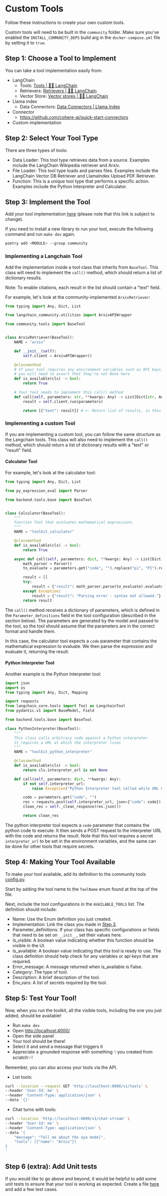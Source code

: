 # Custom Tools
Follow these instructions to create your own custom tools.

Custom tools will need to be built in the `community` folder. Make sure you've enabled the `INSTALL_COMMUNITY_DEPS` build arg in the `docker-compose.yml` file by setting it to `true`.

## Step 1: Choose a Tool to Implement

You can take a tool implementation easily from: 

- LangChain
    - Tools: [Tools | 🦜️🔗 LangChain](https://python.langchain.com/docs/integrations/tools/)
    - Retrievers: [Retrievers | 🦜️🔗 LangChain](https://python.langchain.com/docs/integrations/retrievers/)
    - Vector Store: [Vector stores | 🦜️🔗 LangChain](https://python.langchain.com/docs/integrations/vectorstores/)
- Llama index
    - Data Connectors: [Data Connectors | Llama Index](https://docs.llamaindex.ai/en/v0.9.48/api_reference/readers.html)
- Connector
    - https://github.com/cohere-ai/quick-start-connectors
- Custom implementation

## Step 2: Select Your Tool Type

There are three types of tools:

- Data Loader: This tool type retrieves data from a source. Examples include the LangChain Wikipedia retriever and Arxiv.
- File Loader: This tool type loads and parses files. Examples include the LangChain Vector DB Retriever and LlamaIndex Upload PDF Retriever.
- Function: This is a unique tool type that performs a specific action. Examples include the Python Interpreter and Calculator.

## Step 3: Implement the Tool

Add your tool implementation [here](https://github.com/cohere-ai/cohere-toolkit/tree/main/src/community/tools) (please note that this link is subject to change).

If you need to install a new library to run your tool, execute the following command and run `make dev` again.

```bash
poetry add <MODULE> --group community
```
### Implementing a Langchain Tool

Add the implementation inside a tool class that inherits from `BaseTool`. This class will need to implement the `call()` method, which should return a list of dictionary results.

Note: To enable citations, each result in the list should contain a "text" field.

For example, let's look at the community-implemented `ArxivRetriever`:

```python
from typing import Any, Dict, List

from langchain_community.utilities import ArxivAPIWrapper

from community.tools import BaseTool


class ArxivRetriever(BaseTool):
    NAME = "arxiv"

    def __init__(self):
        self.client = ArxivAPIWrapper()

    @classmethod
    # If your tool requires any environment variables such as API keys,
    # you will need to assert that they're not None here
    def is_available(cls) -> bool:
        return True

    # Your tool needs to implement this call() method
    def call(self, parameters: str, **kwargs: Any) -> List[Dict[str, Any]]:
        result = self.client.run(parameters)

        return [{"text": result}] # <- Return list of results, in this case there is only one
```

### Implementing a custom Tool

If you are implementing a custom tool, you can follow the same structure as the Langchain tools. This class will also need to implement the `call()` method, which should return a list of dictionary results with a "text" or "result" field.

#### Calculator Tool
For example, let's look at the calculator tool:

```python
from typing import Any, Dict, List

from py_expression_eval import Parser

from backend.tools.base import BaseTool


class Calculator(BaseTool):
    """
    Function Tool that evaluates mathematical expressions.
    """
    NAME = "toolkit_calculator"

    @classmethod
    def is_available(cls) -> bool:
        return True

    async def call(self, parameters: dict, **kwargs: Any) -> List[Dict[str, Any]]:
        math_parser = Parser()
        to_evaluate = parameters.get("code", "").replace("pi", "PI").replace("e", "E")

        result = []
        try:
            result = {"result": math_parser.parse(to_evaluate).evaluate({})}
        except Exception:
            result = {"result": "Parsing error - syntax not allowed."}
        return result
```

The `call()` method receives a dictionary of parameters, which is defined in the `Parameter_definitions` field in the tool configuration (described in the section below). The parameters are generated by the model and passed to the tool, so the tool should assume that the parameters are in the correct format and handle them. 

In this case, the calculator tool expects a `code` parameter that contains the mathematical expression to evaluate. We then parse the expression and evaluate it, returning the result.

#### Python Interpreter Tool
Another example is the Python Interpreter tool:

```python
import json
import os
from typing import Any, Dict, Mapping

import requests
from langchain_core.tools import Tool as LangchainTool
from pydantic.v1 import BaseModel, Field

from backend.tools.base import BaseTool

class PythonInterpreter(BaseTool):
    """
    This class calls arbitrary code against a Python interpreter.
    It requires a URL at which the interpreter lives
    """
    NAME = "toolkit_python_interpreter"

    @classmethod
    def is_available(cls) -> bool:
        return cls.interpreter_url is not None

    def call(self, parameters: dict, **kwargs: Any):
        if not self.interpreter_url:
            raise Exception("Python Interpreter tool called while URL not set")

        code = parameters.get("code", "")
        res = requests.post(self.interpreter_url, json={"code": code})
        clean_res = self._clean_response(res.json())

        return clean_res
```

The python interpreter tool expects a `code` parameter that contains the python code to execute. It then sends a POST request to the interpreter URL with the code and returns the result.
Note that this tool requires a secret `interpreter_url` to be set in the environment variables, and the same can be done for other tools that require secrets.


## Step 4: Making Your Tool Available

To make your tool available, add its definition to the community tools [config.py](https://github.com/cohere-ai/cohere-toolkit/blob/main/src/community/config/tools.py).

Start by adding the tool name to the `ToolName` enum found at the top of the file.

Next, include the tool configurations in the `AVAILABLE_TOOLS` list. The definition should include:

- Name: Use the Enum definition you just created.
- Implementation: Link the class you made in [Step 3](#step-3-implement-the-tool).
- Parameter_definitions: If your class has specific configurations or fields that need to be set on `__init__`, set their values here.
- Is_visible: A boolean value indicating whether this function should be visible in the UI.
- Is_available: A boolean value indicating that this tool is ready to use. The class definition should help check for any variables or api keys that are required.
- Error_message: A message returned when is_available is False.
- Category: The type of tool.
- Description: A brief description of the tool.
- Env_vars: A list of secrets required by the tool.

## Step 5: Test Your Tool!

Now, when you run the toolkit, all the visible tools, including the one you just added, should be available!

- Run `make dev`
- Open [http://localhost:4000/](http://localhost:4000/)
- Open the side panel
- Your tool should be there!
- Select it and send a message that triggers it
- Appreciate a grounded response with something ✨you created from scratch✨!

Remember, you can also access your tools via the API.

- List tools:

```bash
curl --location --request GET 'http://localhost:8000/v1/tools' \
--header 'User-Id: me' \
--header 'Content-Type: application/json' \
--data '{}'
```

- Chat turns with tools:

```bash
curl --location 'http://localhost:8000/v1/chat-stream' \
--header 'User-Id: me' \
--header 'Content-Type: application/json' \
--data '{
    "message": "Tell me about the aya model",
    "tools": [{"name": "Arxiv"}]
}
'
```

## Step 6 (extra): Add Unit tests

If you would like to go above and beyond, it would be helpful to add some unit tests to ensure that your tool is working as expected. Create a file [here](https://github.com/cohere-ai/cohere-toolkit/tree/main/src/community/tests/tools) and add a few test cases.
